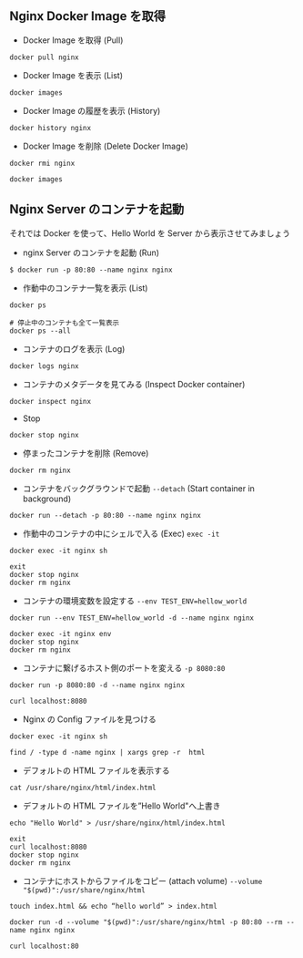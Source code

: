 ## Nginx Docker Image を取得

- Docker Image を取得 (Pull)

```
docker pull nginx
```

- Docker Image を表示 (List)

```
docker images
```

- Docker Image の履歴を表示 (History)

```
docker history nginx
```

- Docker Image を削除 (Delete Docker Image)

```
docker rmi nginx

docker images
```

## Nginx Server のコンテナを起動

それでは Docker を使って、Hello World を Server から表示させてみましょう

- nginx Server のコンテナを起動 (Run)

```
$ docker run -p 80:80 --name nginx nginx
```

- 作動中のコンテナ一覧を表示 (List)

```
docker ps

# 停止中のコンテナも全て一覧表示
docker ps --all
```

- コンテナのログを表示 (Log)

```
docker logs nginx
```

- コンテナのメタデータを見てみる (Inspect Docker container)

```
docker inspect nginx
```

- Stop

```
docker stop nginx
```

- 停まったコンテナを削除 (Remove)

```
docker rm nginx
```

- コンテナをバックグラウンドで起動 `--detach`
  (Start container in background)

```
docker run --detach -p 80:80 --name nginx nginx
```

- 作動中のコンテナの中にシェルで入る (Exec) `exec -it`

```
docker exec -it nginx sh

exit
docker stop nginx
docker rm nginx
```

- コンテナの環境変数を設定する `--env TEST_ENV=hellow_world`

```
docker run --env TEST_ENV=hellow_world -d --name nginx nginx

docker exec -it nginx env
docker stop nginx
docker rm nginx
```

- コンテナに繋げるホスト側のポートを変える `-p 8080:80`

```
docker run -p 8080:80 -d --name nginx nginx

curl localhost:8080
```

- Nginx の Config ファイルを見つける

```
docker exec -it nginx sh

find / -type d -name nginx | xargs grep -r  html
```

- デフォルトの HTML ファイルを表示する

```
cat /usr/share/nginx/html/index.html
```

- デフォルトの HTML ファイルを”Hello World"へ上書き

```
echo "Hello World" > /usr/share/nginx/html/index.html

exit
curl localhost:8080
docker stop nginx
docker rm nginx
```

- コンテナにホストからファイルをコピー (attach volume) `--volume "$(pwd)":/usr/share/nginx/html`

```
touch index.html && echo “hello world” > index.html

docker run -d --volume "$(pwd)":/usr/share/nginx/html -p 80:80 --rm --name nginx nginx

curl localhost:80
```
